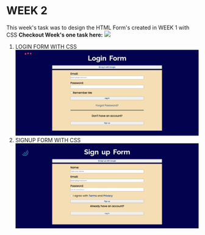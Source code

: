 # WEEK 2
This week's task was to design the HTML Form's created in WEEK 1 with CSS
**Checkout Week's one task here:** ![](../Week%201)
1. LOGIN FORM WITH CSS
![LOGIN](./Images/Login%20Form%20with%20CSS.png)
2. SIGNUP FORM WITH CSS
![SIGNUP](./Images/SignupForm%20with%20CSS.png)